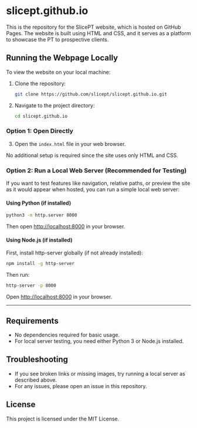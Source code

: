 # slicept.github.io

This is the repository for the SlicePT website, which is hosted on GitHub Pages. The website is built using HTML and CSS, and it serves as a platform to showcase the PT to prospective clients.

## Running the Webpage Locally

To view the website on your local machine:

1. Clone the repository:
    ```bash
    git clone https://github.com/slicept/slicept.github.io.git
    ```
2. Navigate to the project directory:
    ```bash
    cd slicept.github.io
    ```

### Option 1: Open Directly
3. Open the `index.html` file in your web browser.

No additional setup is required since the site uses only HTML and CSS.

### Option 2: Run a Local Web Server (Recommended for Testing)
If you want to test features like navigation, relative paths, or preview the site as it would appear when hosted, you can run a simple local web server:

#### Using Python (if installed)
```bash
python3 -m http.server 8000
```
Then open [http://localhost:8000](http://localhost:8000) in your browser.

#### Using Node.js (if installed)
First, install http-server globally (if not already installed):
```bash
npm install -g http-server
```
Then run:
```bash
http-server -p 8000
```
Open [http://localhost:8000](http://localhost:8000) in your browser.

---

## Requirements
- No dependencies required for basic usage.
- For local server testing, you need either Python 3 or Node.js installed.

## Troubleshooting
- If you see broken links or missing images, try running a local server as described above.
- For any issues, please open an issue in this repository.

## License
This project is licensed under the MIT License.